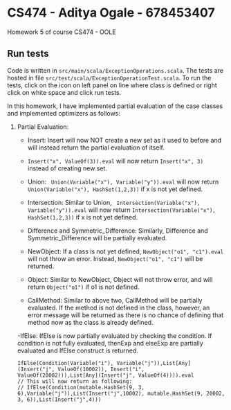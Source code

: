# CS474 - Aditya Ogale - 678453407
Homework 5 of course CS474 - OOLE

## Run tests
Code is written in ```src/main/scala/ExceptionOperations.scala```. The tests are hosted in file ```src/test/scala/ExceptionOperationTest.scala```. To run the tests, click on the icon on left panel on line where class is defined or right click on white space and click run tests.

In this homework, I have implemented partial evaluation of the case classes and implemented optimizers as follows:

1. Partial Evaluation:
    - Insert: Insert will now NOT create a new set as it used to before and will instead return the partial evaluation of itself.
    - ``` Insert("x", ValueOf(3)).eval ``` will now return ```Insert("x", 3)``` instead of creating new set.
    
    - Union: ``` Union(Variable("x"), Variable("y")).eval``` will now return ```Union(Variable("x"), HashSet(1,2,3))``` if x is not yet defined.

    - Intersection: Similar to Union, ``` Intersection(Variable("x"), Variable("y")).eval``` will now return ```Intersection(Variable("x"), HashSet(1,2,3))``` if x is not yet defined.

    - Difference and Symmetric_Difference: Similarly, Difference and Symmetric_Difference will be partially evaluated.

    - NewObject: If a class is not yet defined, ``` NewObject("o1", "c1").eval ``` will not throw an error. Instead, ``` NewObject("o1", "c1") ``` will be returned.

    - Object: Similar to NewObject, Object will not throw error, and will return ``` Object("o1") ``` if o1 is not defined.

    - CallMethod: Similar to above two, CallMethod will be partially evaluated. If the method is not defined in the class, however, an error message will be returned as there is no chance of defining that method now as the class is already defined.

    -IfElse: IfElse is now partially evaluated by checking the condition. If condition is not fully evaluated, thenExp and elseExp are partially evaluated and IfElse construct is returned. 
    ```
    IfElse(Condition(Variable("i"), Variable("j")),List[Any](Insert("j", ValueOf(10002)), Insert("i", ValueOf(20002))),List[Any](Insert("j", ValueOf(4)))).eval
    // This will now return as following:
    // IfElse(Condition(mutable.HashSet(9, 3, 6),Variable("j")),List(Insert("j",10002), mutable.HashSet(9, 20002, 3, 6)),List(Insert("j",4)))
    
